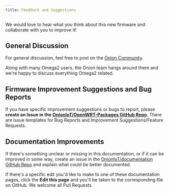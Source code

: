 ```yaml
---
title: Feedback and Suggestions
---
```


We would love to hear what you think about this new firmware and collaborate with you to improve it!

## General Discussion

For general discussion, feel free to post on the [Onion Community](https://community.onion.io/category/2/omega-talk).

Along with many Omega2 users, the Onion team hangs around there and we're happy to discuss everything Omega2 related.

## Firmware Improvement Suggestions and Bug Reports

If you have specific improvement suggestions or bugs to report, please **create an Issue in the [OnionIoT/OpenWRT-Packages GitHub Repo](https://github.com/OnionIoT/OpenWRT-Packages)**.
There are issue templates for Bug Reports and Improvement Suggestions/Feature Requests.

## Documentation Improvements

If there's something unclear or missing in this documentation, or if it can be improved in some way, create an issue in the [OnionIoT/documentation GitHub Repo](https://github.com/OnionIoT/documentation) and explain what could be better documented.

If there's a specific edit you'd like to make to one of these documentation pages, click the **Edit this page** and you'll be taken to the corresponding file on GitHub. We welcome all Pull Requests.
